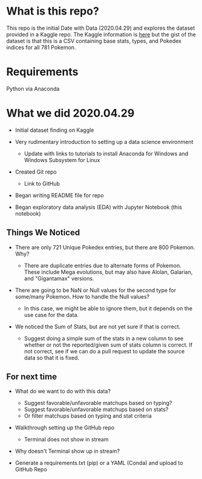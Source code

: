 # What is this repo?

This repo is the initial Date with Data (2020.04.29) and explores the dataset provided in a Kaggle repo. The Kaggle information is [here](https://www.kaggle.com/abcsds/pokemon) but the gist of the dataset is that this is a CSV containing base stats, types, and Pokedex indices for all 781 Pokemon.

# Requirements
Python via Anaconda

# What we did 2020.04.29
- Initial dataset finding on Kaggle

- Very rudimentary introduction to setting up a data science environment 
    - Update with links to tutorials to install Anaconda for Windows and Windows Subsystem for Linux
    
- Created Git repo
    - Link to GitHub
    
- Began writing README file for repo

- Began exploratory data analysis (EDA) with Jupyter Notebook (this notebook)

## Things We Noticed
- There are only 721 Unique Pokedex entries, but there are 800 Pokemon. Why?
    - There are duplicate entries due to alternate forms of Pokemon. These include Mega evolutions, but may also have Alolan, Galarian, and "Gigantamax" versions.
    
- There are going to be NaN or Null values for the second type for some/many Pokemon. How to handle the Null values?
    - In this case, we might be able to ignore them, but it depends on the use case for the data.
    
- We noticed the Sum of Stats, but are not yet sure if that is correct.
    - Suggest doing a simple sum of the stats in a new column to see whether or not the reported/given sum of stats column is correct. If not correct, see if we can do a pull request to update the source data so that it is fixed. 

    
## For next time
- What do we want to do with this data?
    - Suggest favorable/unfavorable matchups based on typing?
    - Suggest favorable/unfavorable matchups based on stats?
    - Or filter matchups based on typing and stat criteria
    
- Walkthrough setting up the GitHub repo
    - Terminal does not show in stream
    
- Why doesn't Terminal show up in stream?

- Generate a requirements.txt (pip) or a YAML (Conda) and upload to GitHub Repo